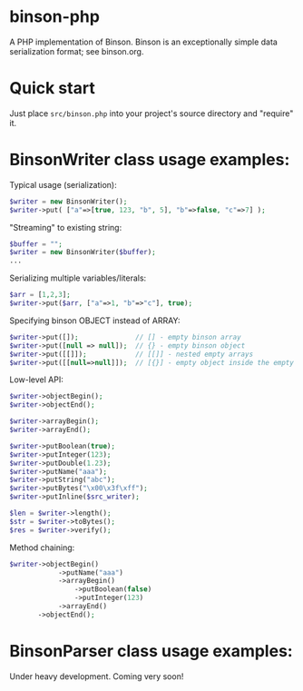 # binson-php
A PHP implementation of Binson. Binson is an exceptionally simple data serialization format; see binson.org. 


Quick start
============

Just place `src/binson.php` into your project's source directory and "require" it.

BinsonWriter class usage examples:
============

Typical usage (serialization):
```PHP
$writer = new BinsonWriter();
$writer->put( ["a"=>[true, 123, "b", 5], "b"=>false, "c"=>7] );
```

"Streaming" to existing string:
```PHP
$buffer = "";
$writer = new BinsonWriter($buffer);
...
```

Serializing multiple variables/literals:
```PHP
$arr = [1,2,3];
$writer->put($arr, ["a"=>1, "b"=>"c"], true);
```

Specifying binson OBJECT instead of ARRAY:
```PHP
$writer->put([]);              // [] - empty binson array
$writer->put([null => null]);  // {} - empty binson object
$writer->put([[]]);            // [[]] - nested empty arrays
$writer->put([[null=>null]]);  // [{}] - empty object inside the empty array
```

Low-level API:
```PHP
$writer->objectBegin();
$writer->objectEnd();

$writer->arrayBegin();
$writer->arrayEnd();

$writer->putBoolean(true);
$writer->putInteger(123);
$writer->putDouble(1.23);
$writer->putName("aaa");
$writer->putString("abc");
$writer->putBytes("\x00\x3f\xff");
$writer->putInline($src_writer);

$len = $writer->length();
$str = $writer->toBytes();
$res = $writer->verify();
```

Method chaining:
```PHP
$writer->objectBegin()
            ->putName("aaa")
            ->arrayBegin()
                ->putBoolean(false)
                ->putInteger(123)
            ->arrayEnd()
       ->objectEnd();
```

BinsonParser class usage examples:
============

Under heavy development. Coming very soon!
